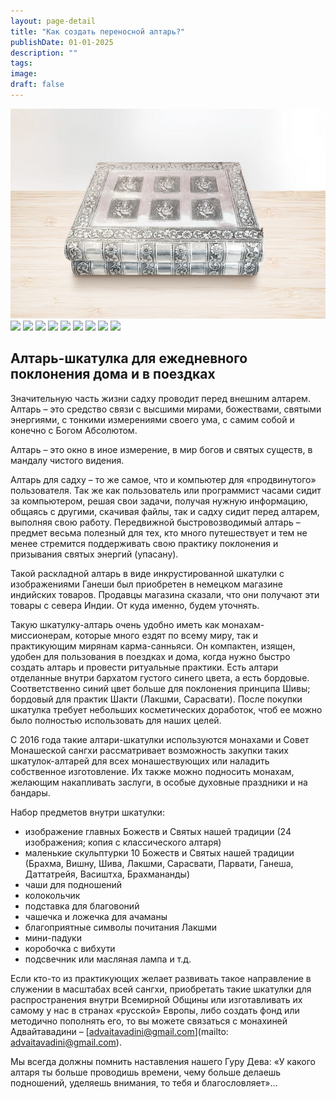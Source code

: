 ```yaml
---
layout: page-detail
title: "Как создать переносной алтарь?"
publishDate: 01-01-2025
description: ""
tags:
image:
draft: false
---
```


[ ![](/upload/iblock/32c/32cbfc3cd53f02c05b33fd499033957c.jpg)](/upload/iblock/32c/32cbfc3cd53f02c05b33fd499033957c.jpg) [ ![](/upload/iblock/f11/f11ab54334d1a384604ab35d8cdbdbfd.jpg)](/upload/iblock/f11/f11ab54334d1a384604ab35d8cdbdbfd.jpg) [ ![](/upload/iblock/8c0/8c0693ff9568ad5419746694b416a357.jpg)](/upload/iblock/8c0/8c0693ff9568ad5419746694b416a357.jpg) [ ![](/upload/iblock/ffc/ffc35ff513d2dfbe34173f1ba409643e.jpg)](/upload/iblock/ffc/ffc35ff513d2dfbe34173f1ba409643e.jpg) [ ![](/upload/iblock/464/464f2f3fde60cd0e9b296a3c5981dd7c.jpg)](/upload/iblock/464/464f2f3fde60cd0e9b296a3c5981dd7c.jpg) [ ![](/upload/iblock/6a9/6a91ab482fcb12c994abe2dee9ee1707.jpg)](/upload/iblock/6a9/6a91ab482fcb12c994abe2dee9ee1707.jpg) [ ![](/upload/iblock/585/585c07323353ca0c3f77330e59dba5cf.jpg)](/upload/iblock/585/585c07323353ca0c3f77330e59dba5cf.jpg) [ ![](/upload/iblock/16b/16b4e9dfdc1da20c1ab3c1bd393e0e5a.jpg)](/upload/iblock/16b/16b4e9dfdc1da20c1ab3c1bd393e0e5a.jpg) [ ![](/upload/iblock/258/258c1cbe5f73787ba4ce7b88d59ff6f2.jpg)](/upload/iblock/258/258c1cbe5f73787ba4ce7b88d59ff6f2.jpg) [ ![](/upload/iblock/cc9/cc9d49adb828df6c99488faf66440c3c.jpg)](/upload/iblock/cc9/cc9d49adb828df6c99488faf66440c3c.jpg) 

## Алтарь-шкатулка для ежедневного поклонения дома и в поездках

 Значительную часть жизни садху проводит перед внешним алтарем. Алтарь – это средство связи с высшими мирами, божествами, святыми энергиями, с тонкими измерениями своего ума, с самим собой и конечно с Богом Абсолютом. 

 Алтарь – это окно в иное измерение, в мир богов и святых существ, в мандалу чистого видения.

 Алтарь для садху – то же самое, что и компьютер для «продвинутого» пользователя. Так же как пользователь или программист часами сидит за компьютером, решая свои задачи, получая нужную информацию, общаясь с другими, скачивая файлы, так и садху сидит перед алтарем, выполняя свою работу. Передвижной быстровозводимый алтарь – предмет весьма полезный для тех, кто много путешествует и тем не менее стремится поддерживать свою практику поклонения и призывания святых энергий (упасану).

 Такой раскладной алтарь в виде инкрустированной шкатулки с изображениями Ганеши был приобретен в немецком магазине индийских товаров. Продавцы магазина сказали, что они получают эти товары с севера Индии. От куда именно, будем уточнять. 

 Такую шкатулку-алтарь очень удобно иметь как монахам-миссионерам, которые много ездят по всему миру, так и практикующим мирянам карма-санньяси. Он компактен, изящен, удобен для пользования в поездках и дома, когда нужно быстро создать алтарь и провести ритуальные практики. Есть алтари отделанные внутри бархатом густого синего цвета, а есть бордовые. Соответственно синий цвет больше для поклонения принципа Шивы; бордовый для практик Шакти (Лакшми, Сарасвати). После покупки шкатулка требует небольших косметических доработок, чтоб ее можно было полностью использовать для наших целей.

 С 2016 года такие алтари-шкатулки используются монахами и Совет Монашеской сангхи рассматривает возможность закупки таких шкатулок-алтарей для всех монашествующих или наладить собственное изготовление. Их также можно подносить монахам, желающим накапливать заслуги, в особые духовные праздники и на бандары.

 Набор предметов внутри шкатулки:

* изображение главных Божеств и Святых нашей традиции (24 изображения; копия с классического алтаря)
* маленькие скульптурки 10 Божеств и Святых нашей традиции (Брахма, Вишну, Шива, Лакшми, Сарасвати, Парвати, Ганеша, Даттатрейя, Васиштха, Брахмананды)
* чаши для подношений
* колокольчик
* подставка для благовоний
* чашечка и ложечка для ачаманы
* благоприятные символы почитания Лакшми
* мини-падуки
* коробочка с вибхути
* подсвечник или масляная лампа и т.д.

 Если кто-то из практикующих желает развивать такое направление в служении в масштабах всей сангхи, приобретать такие шкатулки для распространения внутри Всемирной Общины или изготавливать их самому у нас в странах «русской» Европы, либо создать фонд или методично пополнять его, то вы можете связаться с монахиней Адвайтавадини – [advaitavadini@gmail.com](mailto: advaitavadini@gmail.com).

 Мы всегда должны помнить наставления нашего Гуру Дева: «У какого алтаря ты больше проводишь времени, чему больше делаешь подношений, уделяешь внимания, то тебя и благословляет»...
  
  
